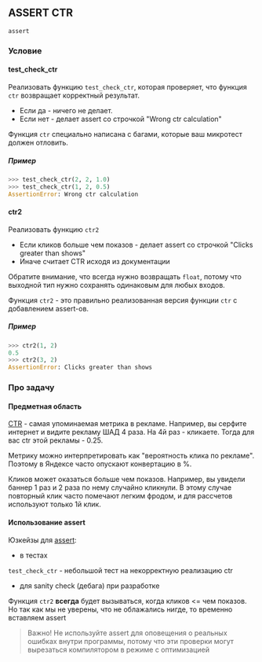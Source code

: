 ## ASSERT CTR

`assert`

### Условие

#### test_check_ctr

Реализовать функцию `test_check_ctr`, которая проверяет, что функция `ctr` возвращает корректный результат. 
* Если да - ничего не делает. 
* Если нет - делает assert со строчкой "Wrong ctr calculation"

Функция `ctr` специально написана с багами, которые ваш микротест должен отловить.

##### Пример

```python
>>> test_check_ctr(2, 2, 1.0)
>>> test_check_ctr(1, 2, 0.5)
AssertionError: Wrong ctr calculation
```

#### ctr2

Реализовать функцию `ctr2`
* Если кликов больше чем показов - делает assert со строчкой
"Clicks greater than shows"
* Иначе считает CTR исходя из документации

Обратите внимание, что всегда нужно возвращать `float`, 
потому что выходной тип нужно  сохранять одинаковым для любых входов.

Функция `ctr2` - это правильно реализованная версия функции `ctr` с добавлением assert-ов.

##### Пример

```python
>>> ctr2(1, 2)
0.5
>>> ctr2(3, 2)
AssertionError: Clicks greater than shows
```

### Про задачу

#### Предметная область

[CTR](https://ru.wikipedia.org/wiki/CTR_(Интернет)) - самая упоминаемая метрика в рекламе. 
Например, вы серфите интернет и видите рекламу ШАД 4 раза. На 4й раз - кликаете. 
Тогда для вас ctr этой рекламы  -  0.25. 

Метрику можно интерпретировать как "вероятность клика по рекламе". Поэтому в Яндексе часто опускают конвертацию в %.

Кликов может оказаться больше чем показов. 
Например, вы увидели баннер 1 раз и 2 раза по нему случайно кликнули.
В этому случае повторный клик часто помечают легким фродом, и
 для рассчетов используют только 1й клик.

#### Использование assert

Юзкейзы для [assert](https://docs.python.org/3/reference/simple_stmts.html#the-assert-statement):
 
* в тестах

`test_check_ctr` - небольшой тест на некорректную реализацию ctr 

* для sanity check (дебага) при разработке

Функция `ctr2` **всегда** будет вызываться, когда кликов <= чем показов.
Но так как мы не уверены, что не облажались нигде, то временно вставляем assert

> Важно! Не используйте assert для оповещения о реальных ошибках внутри программы, 
потому что эти проверки могут вырезаться компилятором в режиме с оптимизацией

